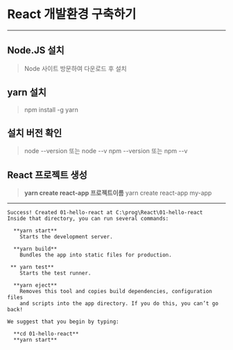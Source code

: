 # React 개발환경 구축하기 

--- 
## Node.JS 설치
> Node 사이트 방문하여 다운로드 후 설치
## yarn 설치
>npm install -g yarn 
## 설치 버전 확인
> node --version    또는  node --v
> npm --version  또는  npm --v
## React 프로젝트 생성
> **yarn create react-app 프로젝트이름**
> yarn create react-app my-app
--- 

```
Success! Created 01-hello-react at C:\prog\React\01-hello-react
Inside that directory, you can run several commands:

  **yarn start**
    Starts the development server.

  **yarn build**
    Bundles the app into static files for production.

 ** yarn test**
    Starts the test runner.

  **yarn eject**
    Removes this tool and copies build dependencies, configuration files
    and scripts into the app directory. If you do this, you can’t go back!

We suggest that you begin by typing:

  **cd 01-hello-react**
  **yarn start**

```
